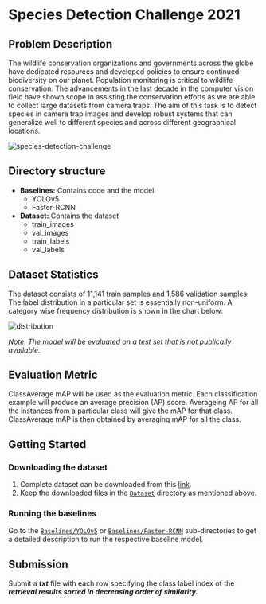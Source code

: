 # Species Detection Challenge 2021
## Problem Description
The wildlife conservation organizations and governments across the globe have dedicated resources and developed policies to ensure continued biodiversity on our planet. Population monitoring is critical to wildlife conservation. The advancements in the last decade in the computer vision field have shown scope in assisting the conservation efforts as we are able to collect large datasets from camera traps. The aim of this task is to detect species in camera trap images and develop robust systems that can generalize well to different species and across different geographical locations.

![species-detection-challenge](https://ci4.googleusercontent.com/proxy/pz5n4yxA_iyZw2JaoSJA5ux6cK6k2u6tYPQuE42YHHx_KAzLBgQL-oVBBisTk9Dbk3r1Ln-pAjUy97WJFV6paxwW2MckmqvBin7Tjy5Io7p-I2pXiGL6E8FIj7aQyhBpXwngqHhpVTnFCTtcaLhQ4eBucqznyf8icn-t28kIWWi9e2FD-NTEOgZSdFdhuzLkVHtylMoeob-c8XoAC67Z=s0-d-e1-ft#https://docs.google.com/drawings/d/e/2PACX-1vQjQYbKg6dZZ5o1Q4U1Ty-FiXGgzXf2sUc_l4IoXHSO7BfUmQXiggbO-6h_4jTeI4EvTvXYOnSoxhpY/pub?w=962&h=540)


## Directory structure
- **Baselines:** Contains code and the model
   - YOLOv5
   - Faster-RCNN
- **Dataset:** Contains the dataset
   - train_images
   - val_images
   - train_labels
   - val_labels

## Dataset Statistics
The dataset consists of 11,141 train samples and 1,586 validation samples. The label distribution in a particular set is essentially non-uniform. A category wise frequency distribution is shown in the chart below:


![distribution](https://user-images.githubusercontent.com/89697711/134514955-0deffe21-7703-4af0-ad60-29b5cc0d0371.png)

<!--![train-set-distribution](https://user-images.githubusercontent.com/89697711/134506331-e51d80bc-1f0e-4c50-bdf9-586269c9c096.png)

![val-set-distribution](https://user-images.githubusercontent.com/89697711/134506335-831bd227-ffbd-4efd-94d9-2ff4ada57786.png)

Train Set Distribution
![Training_Dataset](https://user-images.githubusercontent.com/89697711/134462094-3b0db5ae-516e-486e-b918-51c33125d76d.png)

Validation Set Distribution
![Validation](https://user-images.githubusercontent.com/89697711/134462112-ad4dd01f-6858-4045-963c-88fad8eecfa9.png)
!-->

*Note: The model will be evaluated on a test set that is not publically available.*

## Evaluation Metric
ClassAverage mAP will be used as the evaluation metric. Each classification example will produce an average precision (AP) score. Averageing AP for all the instances from a particular class will give the mAP for that class. ClassAverage mAP is then obtained by averaging mAP for all the class. 


## Getting Started
### Downloading the dataset
1. Complete dataset can be downloaded from this [link](https://drive.google.com/drive/folders/1rBEf_T1YUZo1NDCez_oypF5JktJSyTrE). 
2. Keep the downloaded files in the [```Dataset```](https://github.com/ICVGIP-Challenge/SpeciesDetection-Challenge2021/tree/main/Dataset) directory as mentioned above.

### Running the baselines
Go to the [```Baselines/YOLOv5```](https://github.com/ICVGIP-Challenge/SpeciesDetection-Challenge2021/tree/main/Baselines/YOLOv5) or [```Baselines/Faster-RCNN```](https://github.com/ICVGIP-Challenge/SpeciesDetection-Challenge2021/tree/main/Baselines/Faster-RCNN) sub-directories to get a detailed description to run the respective baseline model.

## Submission
Submit a ***txt*** file with each row specifying the class label index of the ***retrieval results sorted in decreasing order of similarity.***
